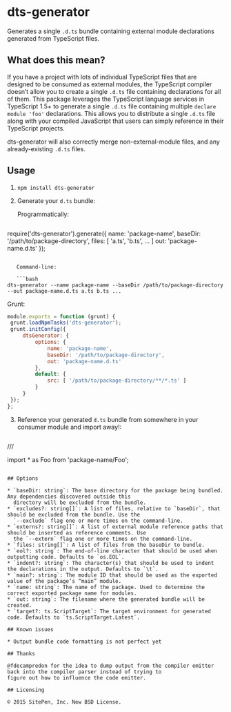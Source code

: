 dts-generator
===============

Generates a single `.d.ts` bundle containing external module declarations generated from TypeScript files.

## What does this mean?

If you have a project with lots of individual TypeScript files that are designed to be consumed as
external modules, the TypeScript compiler doesn’t allow you to create a single `.d.ts` file containing
declarations for all of them. This package leverages the TypeScript language services in
TypeScript 1.5+ to generate a single `.d.ts` file containing multiple `declare module 'foo'`
declarations. This allows you to distribute a single `.d.ts` file along with your compiled
JavaScript that users can simply reference in their TypeScript projects.

dts-generator will also correctly merge non-external-module files, and any already-existing `.d.ts` files.

## Usage

1. `npm install dts-generator`

2. Generate your `d.ts` bundle:

   Programmatically:

   ```js
require('dts-generator').generate({
  name: 'package-name',
  baseDir: '/path/to/package-directory',
  files: [ 'a.ts', 'b.ts', ... ]
  out: 'package-name.d.ts'
});
```

   Command-line:

   ```bash
dts-generator --name package-name --baseDir /path/to/package-directory --out package-name.d.ts a.ts b.ts ...
```

   Grunt:

   ```js
module.exports = function (grunt) {
	grunt.loadNpmTasks('dts-generator');
	grunt.initConfig({
		dtsGenerator: {
			options: {
				name: 'package-name',
				baseDir: '/path/to/package-directory',
				out: 'package-name.d.ts'
			},
			default: {
				src: [ '/path/to/package-directory/**/*.ts' ]
			}
		}
	});
};
```

3. Reference your generated `d.ts` bundle from somewhere in your consumer module and import away!:

   ```ts
/// <reference path="typings/package-name.d.ts" />

import * as Foo from 'package-name/Foo';
```

## Options

* `baseDir: string`: The base directory for the package being bundled. Any dependencies discovered outside this
  directory will be excluded from the bundle.
* `excludes?: string[]`: A list of files, relative to `baseDir`, that should be excluded from the bundle. Use the
  `--exclude` flag one or more times on the command-line.
* `externs?: string[]`: A list of external module reference paths that should be inserted as reference comments. Use
  the `--extern` flag one or more times on the command-line.
* `files: string[]`: A list of files from the baseDir to bundle.
* `eol?: string`: The end-of-line character that should be used when outputting code. Defaults to `os.EOL`.
* `indent?: string`: The character(s) that should be used to indent the declarations in the output. Defaults to `\t`.
* `main?: string`: The module ID that should be used as the exported value of the package’s “main” module.
* `name: string`: The name of the package. Used to determine the correct exported package name for modules.
* `out: string`: The filename where the generated bundle will be created.
* `target?: ts.ScriptTarget`: The target environment for generated code. Defaults to `ts.ScriptTarget.Latest`.

## Known issues

* Output bundle code formatting is not perfect yet

## Thanks

@fdecampredon for the idea to dump output from the compiler emitter back into the compiler parser instead of trying to
figure out how to influence the code emitter.

## Licensing

© 2015 SitePen, Inc. New BSD License.
